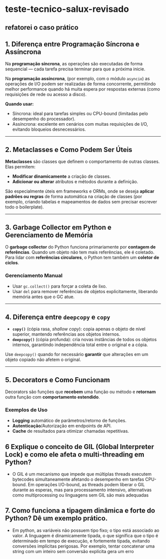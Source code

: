 ﻿# teste-tecnico-salux-revisado



## refatorei o caso prático

## 1. Diferença entre Programação Síncrona e Assíncrona

Na **programação síncrona**, as operações são executadas de forma sequencial — cada tarefa precisa terminar para que a próxima inicie.

Na **programação assíncrona**, (por exemplo, com o módulo `asyncio`) as operações de I/O podem ser realizadas de forma concorrente, permitindo melhor performance quando há muita espera por respostas externas (como requisições de rede ou acesso a disco).

**Quando usar:**
- Síncrona: ideal para tarefas simples ou CPU-bound (limitadas pelo desempenho do processador).
- Assíncrona: excelente em cenários com muitas requisições de I/O, evitando bloqueios desnecessários.

---

## 2. Metaclasses e Como Podem Ser Úteis

**Metaclasses** são classes que definem o comportamento de outras classes. Elas permitem:

- **Modificar dinamicamente** a criação de classes.
- **Adicionar ou alterar** atributos e métodos durante a definição.

São especialmente úteis em frameworks e ORMs, onde se deseja **aplicar padrões ou regras** de forma automática na criação de classes (por exemplo, criando tabelas e mapeamentos de dados sem precisar escrever todo o boilerplate).

---

## 3. Garbage Collector em Python e Gerenciamento de Memória

O **garbage collector** do Python funciona primariamente por **contagem de referências**. Quando um objeto não tem mais referências, ele é coletado. Para lidar com **referências circulares**, o Python tem também um **coletor de ciclos**.

### Gerenciamento Manual
- Usar `gc.collect()` para forçar a coleta de lixo.
- Usar `del` para remover referências de objetos explicitamente, liberando memória antes que o GC atue.

---

## 4. Diferença entre `deepcopy` e `copy`

- **`copy()`** (cópia rasa, *shallow copy*): copia apenas o objeto de nível superior, mantendo referências aos objetos internos.
- **`deepcopy()`** (cópia profunda): cria novas instâncias de todos os objetos internos, garantindo independência total entre o original e a cópia.

Use `deepcopy()` quando for necessário **garantir** que alterações em um objeto copiado não afetem o original.

---

## 5. Decorators e Como Funcionam

Decorators são funções que **recebem** uma função ou método e **retornam** outra função com **comportamento estendido**.

### Exemplos de Uso
- **Logging** automático de parâmetros/retorno de funções.
- **Autenticação**/Autorização em endpoints de API.
- **Cache** de resultados para otimizar chamadas repetitivas.


## 6	Explique o conceito de GIL (Global Interpreter Lock) e como ele afeta o multi-threading em Python?

- O GIL é um mecanismo que impede que múltiplas threads executem bytecodes simultaneamente afetando o desempenho em tarefas CPU-bound. Em operações I/O-bound, as threads podem liberar o GIL durante as esperas, mas para processamento intensivo, alternativas como multiprocessing ou linguagens sem GIL são mais adequadas


## 7.	Como funciona a tipagem dinâmica e forte do Python? Dê um exemplo prático.

- Em python, as variáveis não possuem tipo fixo; o tipo está associado ao valor. A linguagem é dinamicamente tipada, o que significa que o tipo é determinado em tempo de execução, e fortemente tipada, evitando conversões implícitas perigosas. Por exemplo, tentar concatenar uma string com um inteiro sem conversão explícita gera um erro 

